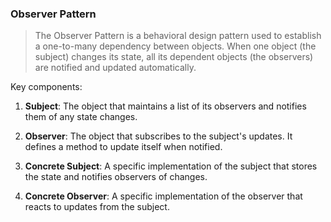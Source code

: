 ### Observer Pattern

> The Observer Pattern is a behavioral design pattern used to establish a one-to-many dependency between objects. When one object (the subject) changes its state, all its dependent objects (the observers) are notified and updated automatically.

Key components:

1.	**Subject**: The object that maintains a list of its observers and notifies them of any state changes.

2.	**Observer**: The object that subscribes to the subject's updates. It defines a method to update itself when notified. 

3. **Concrete Subject**: A specific implementation of the subject that stores the state and notifies observers of changes.

4. **Concrete Observer**: A specific implementation of the observer that reacts to updates from the subject.

